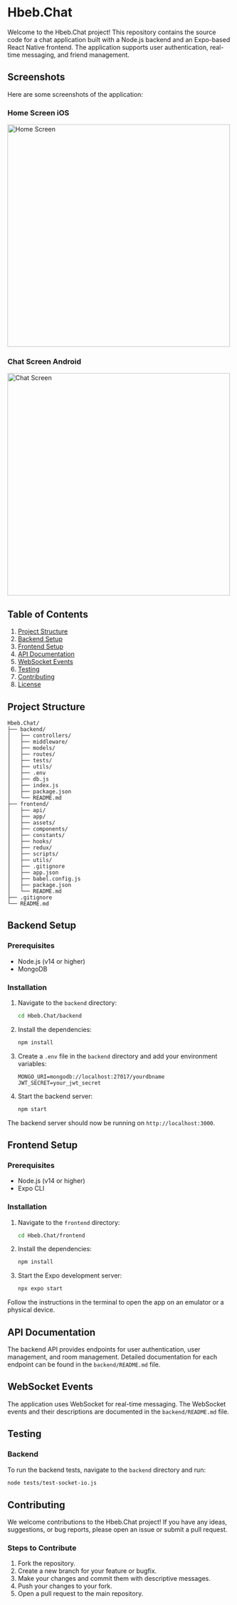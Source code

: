 # Hbeb.Chat

Welcome to the Hbeb.Chat project! This repository contains the source code for a chat application built with a Node.js backend and an Expo-based React Native frontend. The application supports user authentication, real-time messaging, and friend management.

## Screenshots

Here are some screenshots of the application:

### Home Screen iOS

<img src="photos/1.png" alt="Home Screen" width="500"/>

### Chat Screen Android

<img src="photos/2.png" alt="Chat Screen" width="500"/>

## Table of Contents

1. [Project Structure](#project-structure)
2. [Backend Setup](#backend-setup)
3. [Frontend Setup](#frontend-setup)
4. [API Documentation](#api-documentation)
5. [WebSocket Events](#websocket-events)
6. [Testing](#testing)
7. [Contributing](#contributing)
8. [License](#license)

## Project Structure

```
Hbeb.Chat/
├── backend/
│   ├── controllers/
│   ├── middleware/
│   ├── models/
│   ├── routes/
│   ├── tests/
│   ├── utils/
│   ├── .env
│   ├── db.js
│   ├── index.js
│   ├── package.json
│   └── README.md
├── frontend/
│   ├── api/
│   ├── app/
│   ├── assets/
│   ├── components/
│   ├── constants/
│   ├── hooks/
│   ├── redux/
│   ├── scripts/
│   ├── utils/
│   ├── .gitignore
│   ├── app.json
│   ├── babel.config.js
│   ├── package.json
│   └── README.md
├── .gitignore
└── README.md
```

## Backend Setup

### Prerequisites

- Node.js (v14 or higher)
- MongoDB

### Installation

1. Navigate to the `backend` directory:

   ```bash
   cd Hbeb.Chat/backend
   ```

2. Install the dependencies:

   ```bash
   npm install
   ```

3. Create a `.env` file in the `backend` directory and add your environment variables:

   ```env
   MONGO_URI=mongodb://localhost:27017/yourdbname
   JWT_SECRET=your_jwt_secret
   ```

4. Start the backend server:

   ```bash
   npm start
   ```

The backend server should now be running on `http://localhost:3000`.

## Frontend Setup

### Prerequisites

- Node.js (v14 or higher)
- Expo CLI

### Installation

1. Navigate to the `frontend` directory:

   ```bash
   cd Hbeb.Chat/frontend
   ```

2. Install the dependencies:

   ```bash
   npm install
   ```

3. Start the Expo development server:

   ```bash
   npx expo start
   ```

Follow the instructions in the terminal to open the app on an emulator or a physical device.

## API Documentation

The backend API provides endpoints for user authentication, user management, and room management. Detailed documentation for each endpoint can be found in the `backend/README.md` file.

## WebSocket Events

The application uses WebSocket for real-time messaging. The WebSocket events and their descriptions are documented in the `backend/README.md` file.

## Testing

### Backend

To run the backend tests, navigate to the `backend` directory and run:

```bash
node tests/test-socket-io.js
```

## Contributing

We welcome contributions to the Hbeb.Chat project! If you have any ideas, suggestions, or bug reports, please open an issue or submit a pull request.

### Steps to Contribute

1. Fork the repository.
2. Create a new branch for your feature or bugfix.
3. Make your changes and commit them with descriptive messages.
4. Push your changes to your fork.
5. Open a pull request to the main repository.
